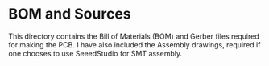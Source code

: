 # BOM and Sources

This directory contains the Bill of Materials (BOM) and Gerber files required for making the PCB. I have also included the Assembly drawings, required if one chooses to use SeeedStudio for SMT assembly.